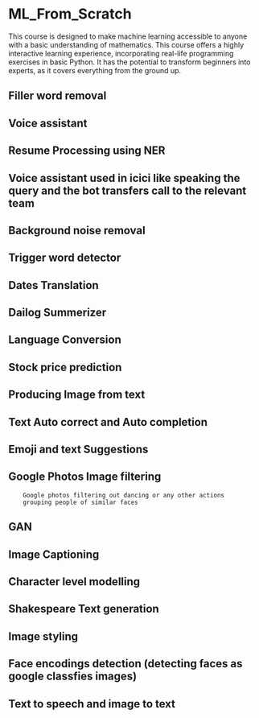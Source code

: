 # ML_From_Scratch
This course is designed to make machine learning accessible to anyone with a basic understanding of mathematics. This course offers a highly interactive learning experience, incorporating real-life programming exercises in basic Python. It has the potential to transform beginners into experts, as it covers everything from the ground up.

## Filler word removal

## Voice assistant 

## Resume Processing using NER

## Voice assistant used in icici like speaking the query and the bot transfers call to the relevant team

## Background noise removal

## Trigger word detector

## Dates Translation

## Dailog Summerizer

## Language Conversion

## Stock price prediction

## Producing Image from text

## Text Auto correct and Auto completion

## Emoji and text Suggestions

## Google Photos Image filtering 
        Google photos filtering out dancing or any other actions 
        grouping people of similar faces

## GAN

## Image Captioning

## Character level modelling

## Shakespeare Text generation

## Image styling 

## Face encodings detection  (detecting faces as google classfies images)

## Text to speech and image to text

